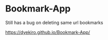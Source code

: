 # Bookmark-App

Still has a bug on deleting same url bookmarks

https://dyekiro.github.io/Bookmark-App/

